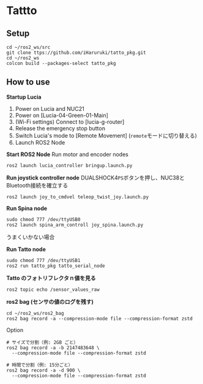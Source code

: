 # Tattto
## Setup
```shell
cd ~/ros2_ws/src
git clone ttps://github.com/iHaruruki/tatto_pkg.git
cd ~/ros2_ws
colcon build --packages-select tatto_pkg
```
## How to use
**Startup Lucia**
1. Power on Lucia and NUC21
2. Power on [Lucia-04-Green-01-Main]
3. (Wi-Fi settings) Connect to [lucia-g-router]
4. Release the emergency stop button
5. Switch Lucia's mode to [Remote Movement] (`remote`モードに切り替える)
6. Launch ROS2 Node<bar>

**Start ROS2 Node**
Run motor and encoder nodes
```shell
ros2 launch lucia_controller bringup.launch.py 
```
**Run joystick controller node**
DUALSHOCK4`PS`ボタンを押し、NUC38とBluetooth接続を確立する
```shell
ros2 launch joy_to_cmdvel teleop_twist_joy.launch.py
```
**Run Spina node**
```shell
sudo chmod 777 /dev/ttyUSB0
ros2 launch spina_arm_controll joy_spina.launch.py
```
うまくいかない場合

**Run Tatto node**
```shell
sudo chmod 777 /dev/ttyUSB1
ros2 run tatto_pkg tatto_serial_node
```
**Tatto のフォトリフレクタｎ値を見る**
```shell
ros2 topic echo /sensor_values_raw
```
**ros2 bag (センサの値のログを残す)**
```shell
cd ~/ros2_ws/ros2_bag
ros2 bag record -a --compression-mode file --compression-format zstd
```
Option
```
# サイズで分割（例: 2GB ごと）
ros2 bag record -a -b 2147483648 \
  --compression-mode file --compression-format zstd

# 時間で分割（例: 15分ごと）
ros2 bag record -a -d 900 \
  --compression-mode file --compression-format zstd
```
